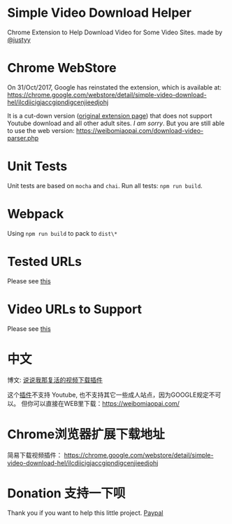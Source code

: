 # Simple Video Download Helper
Chrome Extension to Help Download Video for Some Video Sites. made by [@justyy](https://steemit.com/@justyy/)

# Chrome WebStore
On 31/Oct/2017, Google has reinstated the extension, which is available at: https://chrome.google.com/webstore/detail/simple-video-download-hel/ilcdiicigjaccgipndigcenjieedjohj

It is a cut-down version ([original extension page](https://weibomiaopai.com/chrome-extension/)) that does not support Youtube download and all other adult sites. *I am sorry*. But you are still able to use the web version:  https://weibomiaopai.com/download-video-parser.php

# Unit Tests
Unit tests are based on `mocha` and `chai`.  Run all tests: `npm run build`.

# Webpack
Using `npm run build` to pack to `dist\*`

# Tested URLs
Please see [this](https://github.com/DoctorLai/VideoDownloadHelper/blob/master/video-url-parser/tested-urls.txt)

# Video URLs to Support
Please see [this](https://github.com/DoctorLai/VideoDownloadHelper/blob/master/video-url-parser/todo-urls.txt)

# 中文

博文: [说说我那复活的视频下载插件](https://justyy.com/archives/5615)

这个[插件](https://weibomiaopai.com/chrome/)不支持 Youtube, 也不支持其它一些成人站点，因为GOOGLE规定不可以。 但你可以直接在WEB里下载：https://weibomiaopai.com/

# Chrome浏览器扩展下载地址
简易下载视频插件： https://chrome.google.com/webstore/detail/simple-video-download-hel/ilcdiicigjaccgipndigcenjieedjohj

# Donation 支持一下呗
Thank you if you want to help this little project. 
[Paypal](https://justyy.com/out/paypal)
